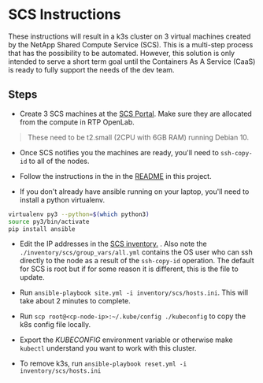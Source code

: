 # SCS Instructions

These instructions will result in a k3s cluster on 3 virtual machines created by the NetApp Shared Compute Service (SCS).  This is a multi-step process that has the possibility to be automated.  However, this solution is only intended to serve a short term goal until the Containers As A Service (CaaS) is ready to fully support the needs of the dev team.

## Steps

- Create 3 SCS machines at the [SCS Portal](https://onestop.netapp.com/scs).  Make sure they are allocated from the compute in RTP OpenLab.

> These need to be t2.small (2CPU with 6GB RAM) running Debian 10.

- Once SCS notifies you the machines are ready, you'll need to `ssh-copy-id` to all of the nodes.

- Follow the instructions in the in the [README](./README.md) in this project.

- If you don't already have ansible running on your laptop, you'll need to install a python virtualenv.

```bash
virtualenv py3 --python=$(which python3)
source py3/bin/activate
pip install ansible
```

- Edit the IP addresses in the [SCS inventory.](./inventory/scs/hosts.ini) . Also note the `./inventory/scs/group_vars/all.yml` contains the OS user who can ssh directly to the node as a result of the `ssh-copy-id` operation.  The default for SCS is root but if for some reason it is different, this is the file to update.

- Run `ansible-playbook site.yml -i inventory/scs/hosts.ini`.  This will take about 2 minutes to complete.

- Run `scp root@<cp-node-ip>:~/.kube/config ./kubeconfig` to copy the k8s config file locally.

- Export the _KUBECONFIG_ environment variable or otherwise make `kubectl` understand you want to work with this cluster.

- To remove k3s, run `ansible-playbook reset.yml -i inventory/scs/hosts.ini`
